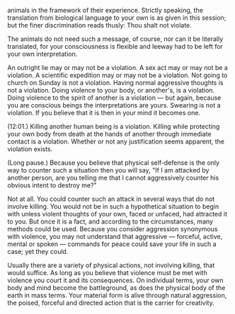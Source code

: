 animals in the framework of their experience. Strictly speaking, the 
translation from biological language to your own is as given in this 
session; but the finer discrimination reads thusly: Thou shalt not violate.

The animals do not need such a message, of course, nor can it be 
literally translated, for your consciousness is flexible and 
leeway had to be left for your own interpretation.

An outright lie may or may not be a violation. 
A sex act may or may not be a violation. 
A scientific expedition may or may not be a violation. 
Not going to church on Sunday is not a violation.
Having normal aggressive thoughts is not a violation. 
Doing violence to your body, or another's, is a violation. 
Doing violence to the spirit of another is a violation — but again,
because you are conscious beings the interpretations are yours. 
Swearing is not a violation. If you believe that it is then in your mind it becomes one.

(12:01.) Killing another human being is a violation. 
Killing while protecting your own body from death at the hands of 
another through immediate contact is a violation. Whether or not 
any justification seems apparent, the violation exists.

(Long pause.) Because you believe that physical self-defense 
is the only way to counter such a situation then you will say, 
"If I am attacked by another person, are you telling me that 
I cannot aggressively counter his obvious intent to destroy me?"

Not at all. You could counter such an attack in several ways 
that do not involve killing. You would not be in such a 
hypothetical situation to begin with unless violent thoughts 
of your own, faced or unfaced, had attracted it to you. 
But once it is a fact, and according to the circumstances, 
many methods could be used. Because you consider aggression 
synonymous with violence, you may not understand that aggressive — forceful, 
active, mental or spoken — commands for peace could save your 
life in such a case; yet they could.

Usually there are a variety of physical actions, 
not involving killing, that would suffice. As long as you believe 
that violence must be met with violence you court it and its consequences. 
On individual terms, your own body and mind become the battleground, 
as does the physical body of the earth in mass terms. Your material 
form is alive through natural aggression, the poised, forceful 
and directed action that is the carrier for creativity.